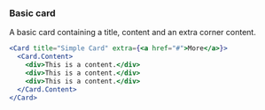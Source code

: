 <demo>

### Basic card

A basic card containing a title, content and an extra corner content. 

```jsx live
<Card title="Simple Card" extra={<a href="#">More</a>}>
  <Card.Content>
    <div>This is a content.</div>
    <div>This is a content.</div>
    <div>This is a content.</div>
  </Card.Content>
</Card>
```

</demo>
